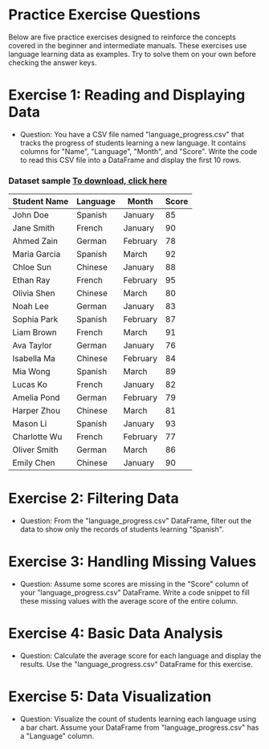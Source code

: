 # Practice Exercise Questions
Below are five practice exercises designed to reinforce the concepts covered in the beginner and intermediate manuals. These exercises use language learning data as examples. Try to solve them on your own before checking the answer keys.

# Exercise 1: Reading and Displaying Data

+ Question: You have a CSV file named "language_progress.csv" that tracks the progress of students learning a new language. It contains columns for "Name", "Language", "Month", and "Score". Write the code to read this CSV file into a DataFrame and display the first 10 rows.

### Dataset sample [To download, click here](https://github.com/MK316/Coding4ET/edit/main/Lessons/Lesson07c_sample.md)

| Student Name | Language | Month    | Score |
|--------------|----------|----------|-------|
| John Doe     | Spanish  | January  | 85    |
| Jane Smith   | French   | January  | 90    |
| Ahmed Zain   | German   | February | 78    |
| Maria Garcia | Spanish  | March    | 92    |
| Chloe Sun    | Chinese  | January  | 88    |
| Ethan Ray    | French   | February | 95    |
| Olivia Shen  | Chinese  | March    | 80    |
| Noah Lee     | German   | January  | 83    |
| Sophia Park  | Spanish  | February | 87    |
| Liam Brown   | French   | March    | 91    |
| Ava Taylor   | German   | January  | 76    |
| Isabella Ma  | Chinese  | February | 84    |
| Mia Wong     | Spanish  | March    | 89    |
| Lucas Ko     | French   | January  | 82    |
| Amelia Pond  | German   | February | 79    |
| Harper Zhou  | Chinese  | March    | 81    |
| Mason Li     | Spanish  | January  | 93    |
| Charlotte Wu | French   | February | 77    |
| Oliver Smith | German   | March    | 86    |
| Emily Chen   | Chinese  | January  | 90    |



# Exercise 2: Filtering Data

+ Question: From the "language_progress.csv" DataFrame, filter out the data to show only the records of students learning "Spanish".

# Exercise 3: Handling Missing Values

+ Question: Assume some scores are missing in the "Score" column of your "language_progress.csv" DataFrame. Write a code snippet to fill these missing values with the average score of the entire column.

# Exercise 4: Basic Data Analysis

+ Question: Calculate the average score for each language and display the results. Use the "language_progress.csv" DataFrame for this exercise.

# Exercise 5: Data Visualization

+ Question: Visualize the count of students learning each language using a bar chart. Assume your DataFrame from "language_progress.csv" has a "Language" column.



